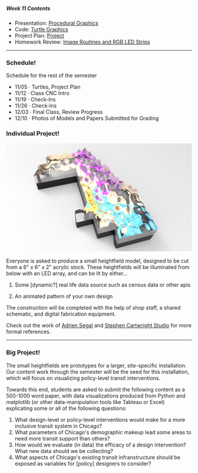 ##### Week 11 Contents
- Presentation: [Procedural Graphics](readme.md)
- Code: [Turtle Graphics](turtle.md)
- Project Plan: [Project](project.md)
- Homework Review: [Image Routines and RGB LED Strips](homework-review.md)

-----

### Schedule!

Schedule for the rest of the semester

- 11/05 · Turtles, Project Plan
- 11/12 · Class CNC Intro 
- 11/19 · Check-Ins
- 11/26 · Check-Ins
- 12/03 · Final Class, Review Progress
- 12/10 · Photos of Models and Papers Submitted for Grading


### Individual Project! 

![model](model.png)

Everyone is asked to produce a small heightfield model, designed to be cut from a 6" x 6" x 2" acrylic stock. These heightfields will be illuminated from below with an LED array, and can be lit by either... 

1. Some [dynamic?] real life data source such as census data or other apis

2. An animated pattern of your own design

The construction will be completed with the help of shop staff, a shared schematic, and digital fabrication equipment. 

Check out the work of [Adrien Segal](https://www.adriensegal.com) and [Stephen Cartwright Studio](http://stephencartwrightstudio.blogspot.com/2015/05/acrylic-milling.html) for more formal references.

------

### Big Project! 

The small heightfields are prototypes for a larger, site-specific installation. Our content work through the semester will be the seed for this installation, which will focus on visualizing policy-level transit interventions.

Towards this end, students are asked to submit the following content as a 500-1000 word paper, with data visualizations produced from Python and matplotlib (or other data-manipulation tools like Tableau or Excel) explicating some or all of the following questions:

1. What design-level or policy-level interventions would make for a more inclusive transit system in Chicago?
2. What parameters of Chicago's demographic makeup lead some areas to need more transit support than others?
3. How would we evaluate (in data) the efficacy of a design intervention? What new data should we be collecting?
4. What aspects of Chicago's existing transit infranstructure should be exposed as variables for [policy] designers to consider?

